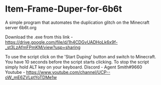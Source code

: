 # Item-Frame-Duper-for-6b6t
A simple program that automates the duplication glitch on the Minecraft server 6b6t.org

Download the .exe from this link - https://drive.google.com/file/d/1h4CDGvUADHoLk6x9f-_st3LzAfmFPmKM/view?usp=sharing

To use the script click on the 'Start Duping' button and switch to Minecraft. You have 10 seconds before the script starts
clicking. To stop the script simply hold ALT key on your keyboard.
Discord - Agent Smith#9660
Youtube - https://www.youtube.com/channel/UCP--oW_mE6ZVLptYoTDMe1w
